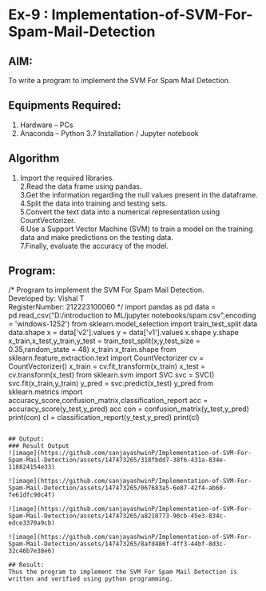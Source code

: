 # Ex-9 : Implementation-of-SVM-For-Spam-Mail-Detection

## AIM:
To write a program to implement the SVM For Spam Mail Detection.

## Equipments Required:
1. Hardware – PCs
2. Anaconda – Python 3.7 Installation / Jupyter notebook

## Algorithm
1. Import the required libraries.    
2.Read the data frame using pandas.    
3.Get the information regarding the null values present in the dataframe.    
4.Split the data into training and testing sets.    
5.Convert the text data into a numerical representation using CountVectorizer.     
6.Use a Support Vector Machine (SVM) to train a model on the training data and make predictions on the testing data.    
7.Finally, evaluate the accuracy of the model.

## Program:
/*
Program to implement the SVM For Spam Mail Detection.    
Developed by: Vishal T    
RegisterNumber: 212223100060
*/
import pandas as pd
data = pd.read_csv("D:/introduction to ML/jupyter notebooks/spam.csv",encoding = 'windows-1252')
from sklearn.model_selection import train_test_split
data
data.shape
x = data['v2'].values
y = data['v1'].values
x.shape
y.shape
x_train,x_test,y_train,y_test = train_test_split(x,y,test_size = 0.35,random_state = 48)
x_train
x_train.shape
from sklearn.feature_extraction.text import CountVectorizer
cv = CountVectorizer()
x_train = cv.fit_transform(x_train)
x_test = cv.transform(x_test)
from sklearn.svm import SVC
svc = SVC()
svc.fit(x_train,y_train)
y_pred = svc.predict(x_test)
y_pred
from sklearn.metrics import accuracy_score,confusion_matrix,classification_report
acc = accuracy_score(y_test,y_pred)
acc
con = confusion_matrix(y_test,y_pred)
print(con)
cl = classification_report(y_test,y_pred)
print(cl)
```

## Output:
### Result Output
![image](https://github.com/sanjayashwinP/Implementation-of-SVM-For-Spam-Mail-Detection/assets/147473265/318fbdd7-38f6-431a-834e-118824154e33)

![image](https://github.com/sanjayashwinP/Implementation-of-SVM-For-Spam-Mail-Detection/assets/147473265/067683a5-6e87-42f4-ab60-fe61dfc90c4f)

![image](https://github.com/sanjayashwinP/Implementation-of-SVM-For-Spam-Mail-Detection/assets/147473265/a8210773-90cb-45e3-834c-edce3370a9cb)

![image](https://github.com/sanjayashwinP/Implementation-of-SVM-For-Spam-Mail-Detection/assets/147473265/8afd486f-4ff3-44bf-8d3c-32c46b7e38e6)

## Result:
Thus the program to implement the SVM For Spam Mail Detection is written and verified using python programming.
